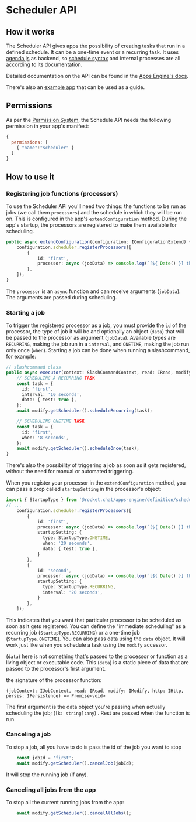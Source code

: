 # Scheduler API

## How it works

The Scheduler API gives apps the possibility of creating tasks that run in a defined schedule. It can be a one-time event or a recurring task. It uses [agenda.js](https://github.com/agenda/agenda) as backend, so [schedule syntax](https://github.com/agenda/human-interval) and internal processes are all according to its documentation.

Detailed documentation on the API can be found in the [Apps Engine's docs](https://rocketchat.github.io/Rocket.Chat.Apps-engine/modules/scheduler.html).

There's also an [example app](https://github.com/RocketChat/Apps.RocketChat.Tester/tree/scheduler) that can be used as a guide.

## Permissions

As per the [Permission System](https://developer.rocket.chat/apps-engine/getting-started/permission-system), the Schedule API needs the following permission in your app's manifest:

```javascript
{
  permissions: [
    { "name":"scheduler" }
  ]
}
```

## How to use it

### Registering job functions (processors)

To use the Scheduler API you'll need two things: the functions to be run as jobs (we call them `processors`) and the schedule in which they will be run on. This is configured in the app's `extendConfiguration` method. During the app's startup, the processors are registered to make them available for scheduling.

```typescript
public async extendConfiguration(configuration: IConfigurationExtend) {
    configuration.scheduler.registerProcessors([
        {
            id: 'first',
            processor: async (jobData) => console.log(`[${ Date() }] this is a task`, jobData),
        },
    ]);
}
```

The `processor` is an `async` function and can receive arguments (`jobData`). The arguments are passed during scheduling.

### Starting a job

To trigger the registered processor as a job, you must provide the `id` of the processor, the type of job it will be and optionally an object (`data`) that will be passed to the processor as argument (`jobData`). Available types are `RECURRING`, making the job run in a `interval`, and `ONETIME`, making the job run only once (`when`). Starting a job can be done when running a slashcommand, for example:

```typescript
// slashcommand class
public async executor(context: SlashCommandContext, read: IRead, modify: IModify): Promise<void> {
    // SCHEDULING A RECURRING TASK
    const task = {
      id: 'first',
      interval: '10 seconds',
      data: { test: true },
    };
    await modify.getScheduler().scheduleRecurring(task);

    // SCHEDULING ONETIME TASK
    const task = {
      id: 'first',
      when: '8 seconds',
    };
    await modify.getScheduler().scheduleOnce(task);
}
```

There's also the possibility of triggering a job as soon as it gets registered, without the need for manual or automated triggering.

When you register your processor in the `extendConfiguration` method, you can pass a prop called `startupSetting` in the processor's object:

```typescript
import { StartupType } from '@rocket.chat/apps-engine/definition/scheduler';
// ...
    configuration.scheduler.registerProcessors([
        {
            id: 'first',
            processor: async (jobData) => console.log(`[${ Date() }] this is a task`, jobData),
            startupSetting: {
              type: StartupType.ONETIME,
              when: '20 seconds',
              data: { test: true },
            }
        },
        {
            id: 'second',
            processor: async (jobData) => console.log(`[${ Date() }] this is a task`, jobData),
            startupSetting: {
              type: StartupType.RECURRING,
              interval: '20 seconds',
            }
        },
    ]);
```

This indicates that you want that particular processor to be scheduled as soon as it gets registered. You can define the "immediate scheduling" as a recurring job (`StartupType.RECURRING`) or a one-time job (`StartupType.ONETIME`). You can also pass data using the `data` object. It will work just like when you schedule a task using the `modify` accessor.

(`data`) here is not something that's passed to the processor or function as a living object or executable code. This (`data`) is a static piece of data that are passed to the processor's first argument.

the signature of the processor function:

```
(jobContext: IJobContext, read: IRead, modify: IModify, http: IHttp, persis: IPersistence) => Promise<void>
```

The first argument is the data object you're passing when actually scheduling the job; (`[k: string]:any`) . Rest are passed when the function is run.

### Canceling a job

To stop a job, all you have to do is pass the id of the job you want to stop

```typescript
    const jobId = 'first';
    await modify.getScheduler().cancelJob(jobId);
```

It will stop the running job (if any).

### Canceling all jobs from the app

To stop all the current running jobs from the app:

```typescript
    await modify.getScheduler().cancelAllJobs();
```
